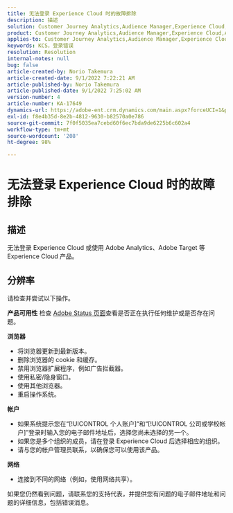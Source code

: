```yaml
---
title: 无法登录 Experience Cloud 时的故障排除
description: 描述
solution: Customer Journey Analytics,Audience Manager,Experience Cloud,Analytics,Target
product: Customer Journey Analytics,Audience Manager,Experience Cloud,Analytics,Target
applies-to: Customer Journey Analytics,Audience Manager,Experience Cloud,Analytics,Target
keywords: KCS，登录错误
resolution: Resolution
internal-notes: null
bug: false
article-created-by: Norio Takemura
article-created-date: 9/1/2022 7:22:21 AM
article-published-by: Norio Takemura
article-published-date: 9/1/2022 7:25:02 AM
version-number: 4
article-number: KA-17649
dynamics-url: https://adobe-ent.crm.dynamics.com/main.aspx?forceUCI=1&pagetype=entityrecord&etn=knowledgearticle&id=7d1491cd-c629-ed11-9db1-002248086d3d
exl-id: f8e4b35d-8e2b-4812-9630-b82570a0e786
source-git-commit: 7f0f5035ea7cebd60f6ec7bda9de6225b6c602a4
workflow-type: tm+mt
source-wordcount: '208'
ht-degree: 98%

---
```


# 无法登录 Experience Cloud 时的故障排除

## 描述

无法登录 Experience Cloud 或使用 Adobe Analytics、Adobe Target 等 Experience Cloud 产品。

## 分辨率


请检查并尝试以下操作。

<b>产品可用性</b>
检查 [Adobe Status 页面](https://status.adobe.com)查看是否正在执行任何维护或是否存在问题。

<b>浏览器</b>

- 将浏览器更新到最新版本。
- 删除浏览器的 cookie 和缓存。
- 禁用浏览器扩展程序，例如广告拦截器。
- 使用私密/隐身窗口。
- 使用其他浏览器。
- 重启操作系统。


<b>帐户</b>

- 如果系统提示您在“[!UICONTROL 个人账户]“和“[!UICONTROL 公司或学校帐户]”登录时输入您的电子邮件地址后，选择您尚未选择的另一个。
- 如果您是多个组织的成员，请在登录 Experience Cloud 后选择相应的组织。
- 请与您的帐户管理员联系，以确保您可以使用该产品。


<b>网络</b>

- 连接到不同的网络（例如，使用网络共享）。


如果您仍然看到问题，请联系您的支持代表，并提供您有问题的电子邮件地址和问题的详细信息，包括错误消息。
